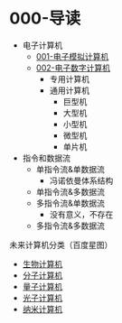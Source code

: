 # 000-导读

- 电子计算机
    - [001-电子模拟计算机](001-电子模拟计算机.md)
    - [002-电子数字计算机](002-电子数字计算机.md)
        - 专用计算机
        - 通用计算机
            - 巨型机
            - 大型机
            - 小型机
            - 微型机
            - 单片机
- 指令和数据流
    - 单指令流&单数据流
        - 冯诺依曼体系结构
    - 单指令流&多数据流
    - 多指令流&单数据流
        - 没有意义，不存在
    - 多指令流&多数据流


未来计算机分类（百度星图）

- [生物计算机](008-生物计算机.md)
- [分子计算机](009-分子计算机.md)
- [量子计算机](010-量子计算机.md)
- [光子计算机](011-光子计算机.md)
- [纳米计算机](012-纳米计算机.md)